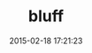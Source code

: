---
layout: post
title:  "bluff"
repo:   "islandr/bluff"
date:   2015-02-18 17:21:23
gemurl: https://github.com/islandr/bluff
---
